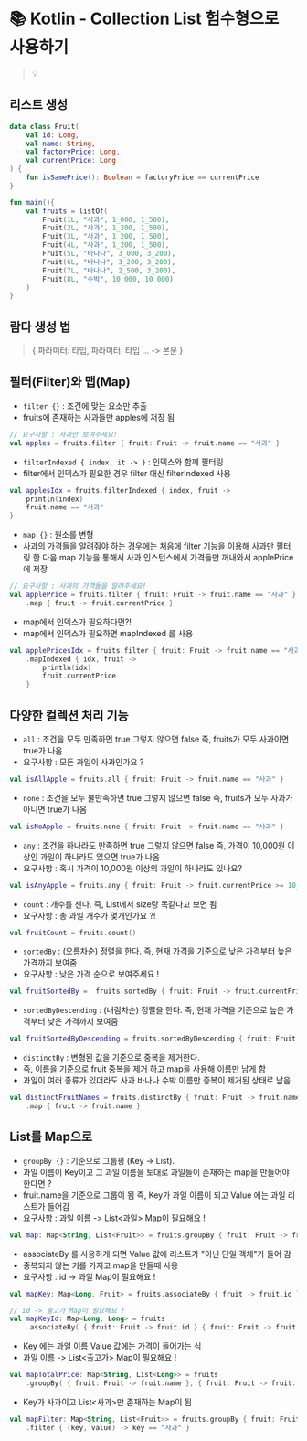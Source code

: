 # 📚 Kotlin - Collection List 험수형으로 사용하기

> 💡


## 리스트 생성 
```kotlin
data class Fruit(
    val id: Long,
    val name: String,
    val factoryPrice: Long,
    val currentPrice: Long
) {
    fun isSamePrice(): Boolean = factoryPrice == currentPrice
}

fun main(){
    val fruits = listOf(
        Fruit(1L, "사과", 1_000, 1_500),
        Fruit(2L, "사과", 1_200, 1_500),
        Fruit(3L, "사과", 1_200, 1_500),
        Fruit(4L, "사과", 1_200, 1_500),
        Fruit(5L, "바나나", 3_000, 3_200),
        Fruit(6L, "바나나", 3_200, 3_200),
        Fruit(7L, "바나나", 2_500, 3_200),
        Fruit(8L, "수박", 10_000, 10_000)
    )
}
```

## 람다 생성 법 
> { 파라미터: 타입, 파라미터: 타입 ... -> 본문 }

## 필터(Filter)와 맵(Map)

- `filter {}` : 조건에 맞는 요소만 추출
- fruits에 존재하는 사과들만 apples에 저장 됨
```kotlin
// 요구사항 : 사과만 보여주세요!
val apples = fruits.filter { fruit: Fruit -> fruit.name == "사과" }
```

- `filterIndexed { index, it -> }` : 인덱스와 함께 필터링
- filter에서 인덱스가 필요한 경우 filter 대신 filterIndexed 사용
```kotlin
val applesIdx = fruits.filterIndexed { index, fruit ->
    println(index)
    fruit.name == "사과"
}
```

- `map {}` : 원소를 변형
- 사과의 가격들을 알려줘야 하는 경우에는 처음에 filter 기능을 이용해 사과만 필터링 한 다음 map 기능을 통해서 사과 인스턴스에서 가격들만 꺼내와서 applePrice 에 저장
```kotlin
// 요구사항 : 사과의 가격들을 알려주세요!
val applePrice = fruits.filter { fruit: Fruit -> fruit.name == "사과" }
    .map { fruit -> fruit.currentPrice }
```

- map에서 인덱스가 필요하다면?!
- map에서 인덱스가 필요하면 mapIndexed 를 사용
````kotlin
val applePricesIdx = fruits.filter { fruit: Fruit -> fruit.name == "사과" }
    .mapIndexed { idx, fruit ->
        println(idx)
        fruit.currentPrice
    }
````

## 다양한 컬렉션 처리 기능 

- `all` : 조건을 모두 만족하면 true 그렇지 않으면 false 즉, fruits가 모두 사과이면 true가 나옴
- 요구사항 : 모든 과일이 사과인가요 ?
```kotlin
val isAllApple = fruits.all { fruit: Fruit -> fruit.name == "사과" }
```

- `none` : 조건을 모두 불만족하면 true 그렇지 않으면 false 즉, fruits가 모두 사과가 아니면 true가 나옴
```kotlin
val isNoApple = fruits.none { fruit: Fruit -> fruit.name == "사과" }
```

- `any` : 조건을 하나라도 만족하면 true 그렇지 않으면 false 즉, 가격이 10,000원 이상인 과일이 하나라도 있으면 true가 나옴
- 요구사항 : 혹시 가격이 10,000원 이상의 과일이 하나라도 있나요?
```kotlin
val isAnyApple = fruits.any { fruit: Fruit -> fruit.currentPrice >= 10_000 }
```

- `count` : 개수를 센다. 즉, List에서 size랑 똑같다고 보면 됨
- 요구사항 : 총 과일 개수가 몇개인가요 ?!
```kotlin
val fruitCount = fruits.count()
```

- `sortedBy` : (오름차순) 정렬을 한다. 즉, 현재 가격을 기준으로 낮은 가격부터 높은 가격까지 보여줌
- 요구사항 : 낮은 가격 순으로 보여주세요 !
```kotlin
val fruitSortedBy =  fruits.sortedBy { fruit: Fruit -> fruit.currentPrice }
```

- `sortedByDescending` : (내림차순) 정렬을 한다. 즉, 현재 가격을 기준으로 높은 가격부터 낮은 가격까지 보여줌
```kotlin
val fruitSortedByDescending = fruits.sortedByDescending { fruit: Fruit -> fruit.currentPrice }
```

- `distinctBy` : 변형된 값을 기준으로 중복을 제거한다.
- 즉, 이름을 기준으로 fruit 중복을 제거 하고 map을 사용해 이름만 남게 함
- 과일이 여러 종류가 있더라도 사과 바나나 수박 이름만 증복이 제거된 상태로 남음
```kotlin
val distinctFruitNames = fruits.distinctBy { fruit: Fruit -> fruit.name }
    .map { fruit -> fruit.name }
```

##  List를 Map으로

- `groupBy {}` : 기준으로 그룹핑 (Key → List<Value>).
- 과일 이름이 Key이고 그 과일 이름을 토대로 과일들이 존재하는 map을 만들어야 한다면 ?
- fruit.name을 기준으로 그룹이 됨 즉, Key가 과일 이름이 되고 Value 에는 과일 리스트가 들어감
- 요구사항 : 과일 이름 -> List<과일> Map이 필요해요 !
```kotlin
val map: Map<String, List<Fruit>> = fruits.groupBy { fruit: Fruit -> fruit.name }
```

- associateBy 를 사용하게 되면 Value 값에 리스트가 "아닌 단일 객체"가 들어 감
- 중복되지 않는 키를 가지고 map을 만들때 사용
- 요구사항 : id -> 과일 Map이 필요해요 !

```kotlin
val mapKey: Map<Long, Fruit> = fruits.associateBy { fruit -> fruit.id }

// id -> 출고가 Map이 필요해요 !
val mapKeyId: Map<Long, Long> = fruits
    .associateBy( { fruit: Fruit -> fruit.id } { fruit: Fruit -> fruit.factoryPrice } )
```

- Key 에는 과일 이름 Value 값에는 가격이 들어가는 식
- 과일 이름 -> List<출고가> Map이 필요해요 !
```kotlin
val mapTotalPrice: Map<String, List<Long>> = fruits
    .groupBy( { fruit: Fruit -> fruit.name }, { fruit: Fruit -> fruit.factoryPrice } )
```

- Key가 사과이고 List<사과>만 존재하는 Map이 됨
```kotlin
val mapFilter: Map<String, List<Fruit>> = fruits.groupBy { fruit: Fruit -> fruit.name }
    .filter { (key, value) -> key == "사과" }
```
